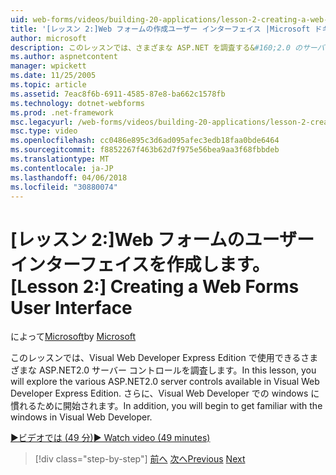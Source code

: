 ```yaml
---
uid: web-forms/videos/building-20-applications/lesson-2-creating-a-web-forms-user-interface
title: '[レッスン 2:]Web フォームの作成ユーザー インターフェイス |Microsoft ドキュメント'
author: microsoft
description: このレッスンでは、さまざまな ASP.NET を調査する&#160;2.0 のサーバー コントロールが Visual Web Developer Express Edition で使用できます。 さらに、開始します.
ms.author: aspnetcontent
manager: wpickett
ms.date: 11/25/2005
ms.topic: article
ms.assetid: 7eac8f6b-6911-4585-87e8-ba662c1578fb
ms.technology: dotnet-webforms
ms.prod: .net-framework
msc.legacyurl: /web-forms/videos/building-20-applications/lesson-2-creating-a-web-forms-user-interface
msc.type: video
ms.openlocfilehash: cc0486e895c3d6ad095afec3edb18faa0bde6464
ms.sourcegitcommit: f8852267f463b62d7f975e56bea9aa3f68fbbdeb
ms.translationtype: MT
ms.contentlocale: ja-JP
ms.lasthandoff: 04/06/2018
ms.locfileid: "30880074"
---
```

<a name="lesson-2-creating-a-web-forms-user-interface"></a><span data-ttu-id="4021a-104">[レッスン 2:]Web フォームのユーザー インターフェイスを作成します。</span><span class="sxs-lookup"><span data-stu-id="4021a-104">[Lesson 2:] Creating a Web Forms User Interface</span></span>
====================
<span data-ttu-id="4021a-105">によって[Microsoft](https://github.com/microsoft)</span><span class="sxs-lookup"><span data-stu-id="4021a-105">by [Microsoft](https://github.com/microsoft)</span></span>

<span data-ttu-id="4021a-106">このレッスンでは、Visual Web Developer Express Edition で使用できるさまざまな ASP.NET2.0 サーバー コントロールを調査します。</span><span class="sxs-lookup"><span data-stu-id="4021a-106">In this lesson, you will explore the various ASP.NET2.0 server controls available in Visual Web Developer Express Edition.</span></span> <span data-ttu-id="4021a-107">さらに、Visual Web Developer での windows に慣れるために開始されます。</span><span class="sxs-lookup"><span data-stu-id="4021a-107">In addition, you will begin to get familiar with the windows in Visual Web Developer.</span></span>

[<span data-ttu-id="4021a-108">&#9654;ビデオでは (49 分)</span><span class="sxs-lookup"><span data-stu-id="4021a-108">&#9654; Watch video (49 minutes)</span></span>](https://channel9.msdn.com/Blogs/ASP-NET-Site-Videos/lesson-2-creating-a-web-forms-user-interface)

> [!div class="step-by-step"]
> <span data-ttu-id="4021a-109">[前へ](lesson-1-getting-started-with-visual-web-developer-express.md)
> [次へ](lesson-3-understanding-more-about-events-and-postback.md)</span><span class="sxs-lookup"><span data-stu-id="4021a-109">[Previous](lesson-1-getting-started-with-visual-web-developer-express.md)
[Next](lesson-3-understanding-more-about-events-and-postback.md)</span></span>
